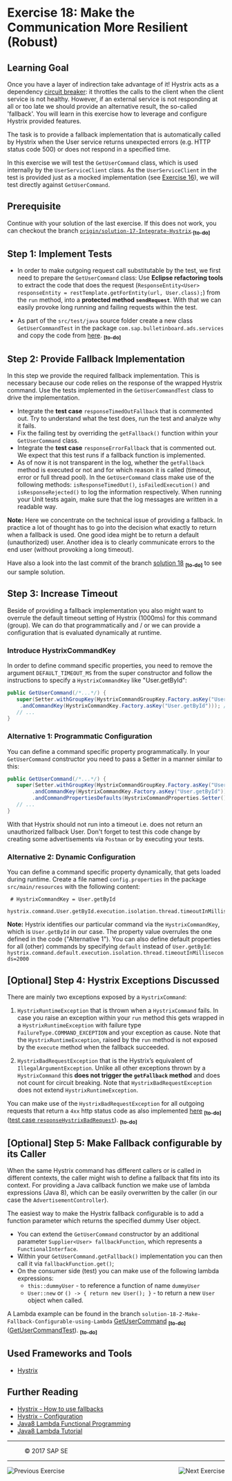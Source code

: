 Exercise 18: Make the Communication More Resilient (Robust)
===========================================================

## Learning Goal

Once you have a layer of indirection take advantage of it! Hystrix acts as a dependency [circuit breaker](http://martinfowler.com/bliki/CircuitBreaker.html): it throttles the calls to the client when the client service is not healthy. However, if an external service is not responding at all or too late we should provide an alternative result, the so-called 'fallback'. You will learn in this exercise how to leverage and configure Hystrix provided features.

The task is to provide a fallback implementation that is automatically called by Hystrix when the User service returns unexpected errors (e.g. HTTP status code 500) or does not respond in a specified time.

In this exercise we will test the `GetUserCommand` class, which is used internally by the `UserServiceClient` class.
As the `UserServiceClient` in the test is provided just as a mocked implementation (see [Exercise 16](Exercise_16_Call_UserService.md)), we will test directly against `GetUserCommand`.

## Prerequisite
Continue with your solution of the last exercise. If this does not work, you can checkout the branch [`origin/solution-17-Integrate-Hystrix`](https://github.wdf.sap.corp/cc-java/cc-bulletinboard-ads-spring-webmvc/tree/solution-17-Integrate-Hystrix).<sub><b>[to-do]</b></sub>

## Step 1: Implement Tests
- In order to make outgoing request call substitutable by the test, we first need to prepare the `GetUserCommand` class: Use **Eclipse refactoring tools** to extract the code that does the request (`ResponseEntity<User> responseEntity = restTemplate.getForEntity(url, User.class);`) from the `run` method, into a **protected method `sendRequest`**. With that we can easily provoke long running and failing requests within the test.

- As part of the `src/test/java` source folder create a new class `GetUserCommandTest` in the package `com.sap.bulletinboard.ads.services` and copy the code from [here](https://github.wdf.sap.corp/raw/cc-java/cc-bulletinboard-ads-spring-webmvc/exercise-18-Make-Communication-Resilient/src/test/java/com/sap/bulletinboard/ads/services/GetUserCommandTest.java).
<sub><b>[to-do]</b></sub>

## Step 2: Provide Fallback Implementation
In this step we provide the required fallback implementation. This is necessary because our code relies on the response of the wrapped Hystrix command. Use the tests implemented in the `GetUserCommandTest` class to drive the implementation.

- Integrate the **test case** `responseTimedOutFallback` that is commented out. Try to understand what the test does, run the test and analyze why it fails. 
- Fix the failing test by overriding the `getFallback()` function within your `GetUserCommand` class. 
- Integrate the **test case** `responseErrorFallback` that is commented out. We expect that this test runs if a fallback function is implemented.
- As of now it is not transparent in the log, whether the `getFallback` method is executed or not and for which reason it is called (timeout, error or full thread pool). In the `GetUserCommand` class make use of the following methods: `isResponseTimedOut()`, `isFailedExecution()` and `isResponseRejected()` to log the information respectively. When running your Unit tests again, make sure that the log messages are written in a readable way.

**Note:** Here we concentrate on the technical issue of providing a fallback. In practice a lot of thought has to go into the decision what exactly to return when a fallback is used. One good idea might be to return a default (unauthorized) user. Another idea is to clearly communicate errors to the end user (without provoking a long timeout).

Have also a look into the last commit of the branch [solution 18](https://github.wdf.sap.corp/cc-java/cc-bulletinboard-ads-spring-webmvc/tree/solution-18-Make-Communication-Resilient)
<sub><b>[to-do]</b></sub> to see our sample solution.

## Step 3: Increase Timeout
Beside of providing a fallback implementation you also might want to overrule the default timeout setting of Hystrix (1000ms) for this command (group). We can do that programmatically and / or we can provide a configuration that is evaluated dynamically at runtime.

### Introduce HystrixCommandKey
In order to define command specific properties, you need to remove the argument `DEFAULT_TIMEOUT_MS` from the super constructor and follow the instructions to specify a `HystrixCommandKey` like "User.getById":
```java
public GetUserCommand(/*...*/) {
   super(Setter.withGroupKey(HystrixCommandGroupKey.Factory.asKey("User"))
	.andCommandKey(HystrixCommandKey.Factory.asKey("User.getById"))); //<-- new
   // ...
}
```

### Alternative 1: Programmatic Configuration
You can define a command specific property programmatically. In your `GetUserCommand` constructor you need to pass a Setter in a manner similar to this:
```java
public GetUserCommand(/*...*/) {
   super(Setter.withGroupKey(HystrixCommandGroupKey.Factory.asKey("User"))
        .andCommandKey(HystrixCommandKey.Factory.asKey("User.getById"))
        .andCommandPropertiesDefaults(HystrixCommandProperties.Setter().withExecutionTimeoutInMilliseconds(1500))); //<-- new
   // ...
}
```
With that Hystrix should not run into a timeout i.e. does not return an unauthorized fallback User. Don't forget to test this code change by creating some advertisements via `Postman` or by executing your tests.

### Alternative 2: Dynamic Configuration
You can define a command specific property dynamically, that gets loaded during runtime. Create a file named `config.properties` in the package `src/main/resources` with the following content:

```
 # HystrixCommandKey = User.getById
 hystrix.command.User.getById.execution.isolation.thread.timeoutInMilliseconds=2000
```

**Note:** Hystrix identifies our particular command via the `HystrixCommandKey`, which is `User.getById` in our case. The property value overrules the one defined in the code ("Alternative 1").
You can also define default properties for all (other) commands by specifying `default` instead of `User.getById`: `hystrix.command.default.execution.isolation.thread.timeoutInMilliseconds=2000`

## [Optional] Step 4: Hystrix Exceptions Discussed
There are mainly two exceptions exposed by a `HystrixCommand`:

1. `HystrixRuntimeException` that is thrown when a `HystrixCommand` fails. In case you raise an exception within your `run` method this gets wrapped in a `HystrixRuntimeException` with failure type `FailureType.COMMAND_EXCEPTION` and your exception as cause. Note that the `HystrixRuntimeException`, raised by the `run` method is not exposed by the `execute` method when the fallback succeeded.

2. `HystrixBadRequestException` that is the Hystrix’s equivalent of `IllegalArgumentException`. Unlike all other exceptions thrown by a `HystrixCommand` this **does not trigger the `getFallback` method** and does not count for circuit breaking. Note that `HystrixBadRequestException` does not extend `HystrixRuntimeException`.

You can make use of the `HystrixBadRequestException` for all outgoing requests that return a `4xx` http status code as also implemented [here](https://github.wdf.sap.corp/cc-java/cc-bulletinboard-ads-spring-webmvc/blob/solution-18-Make-Communication-Resilient/src/main/java/com/sap/bulletinboard/ads/services/GetUserCommand.java) 
<sub><b>[to-do]</b></sub> ([test case `responseHystrixBadRequest`](https://github.wdf.sap.corp/cc-java/cc-bulletinboard-ads-spring-webmvc/blob/solution-18-Make-Communication-Resilient/src/test/java/com/sap/bulletinboard/ads/services/GetUserCommandTest.java)). 
<sub><b>[to-do]</b></sub>

## [Optional] Step 5: Make Fallback configurable by its Caller
When the same Hystrix command has different callers or is called in different contexts, the caller might wish to define a fallback that fits into its context. For providing a Java callback function we make use of lambda expressions (Java 8), which can be easily overwritten by the caller (in our case the `AdvertisementController`).

The easiest way to make the Hystrix fallback configurable is to add a function parameter which returns the specified dummy User object.
- You can extend the `GetUserCommand` constructor by an additional parameter `Supplier<User> fallbackFunction`, which represents a `FunctionalInterface`.
- Within your `GetUserCommand.getFallback()` implementation you can then call it via `fallbackFunction.get()`;
- On the consumer side (test)  you can make use of the following lambda expressions:
  - `this::dummyUser` - to reference a function of name `dummyUser`
  - `User::new` or `() -> { return new User(); }` - to return a new `User` object when called.

A Lambda example can be found in the branch `solution-18-2-Make-Fallback-Configurable-using-Lambda` [GetUserCommand](https://github.wdf.sap.corp/cc-java/cc-bulletinboard-ads-spring-webmvc/blob/solution-18-2-Make-Fallback-Configurable-using-Lambda/src/main/java/com/sap/bulletinboard/ads/services/GetUserCommand.java) 
<sub><b>[to-do]</b></sub> ([GetUserCommandTest](https://github.wdf.sap.corp/cc-java/cc-bulletinboard-ads-spring-webmvc/blob/solution-18-2-Make-Fallback-Configurable-using-Lambda/src/test/java/com/sap/bulletinboard/ads/services/GetUserCommandTest.java)). 
<sub><b>[to-do]</b></sub>

  
## Used Frameworks and Tools
- [Hystrix](https://github.com/Netflix/Hystrix)

## Further Reading
- [Hystrix - How to use fallbacks](https://github.com/Netflix/Hystrix/wiki/How-To-Use#Fallback)
- [Hystrix - Configuration](https://github.com/Netflix/Hystrix/wiki/Configuration)
- [Java8 Lambda Functional Programming](http://www.studytrails.com/java/java8/Java8_Lambdas_FunctionalProgramming.jsp) 
- [Java8 Lambda Tutorial](http://tutorials.jenkov.com/java/lambda-expressions.html)

***
<dl>
  <dd>
  <div class="footer">&copy; 2017 SAP SE</div>
  </dd>
</dl>
<hr>
<a href="Exercise_17_Introduce_Hystrix.md">
  <img align="left" alt="Previous Exercise">
</a>
<a href="Exercise_19_Transfer_CorrelationID.md">
  <img align="right" alt="Next Exercise">
</a>
